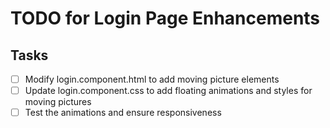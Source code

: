 # TODO for Login Page Enhancements

## Tasks
- [ ] Modify login.component.html to add moving picture elements
- [ ] Update login.component.css to add floating animations and styles for moving pictures
- [ ] Test the animations and ensure responsiveness
